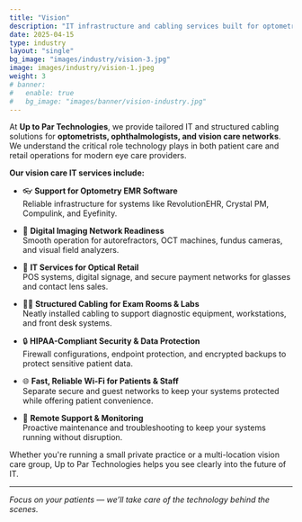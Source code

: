 ```yaml
---
title: "Vision"
description: "IT infrastructure and cabling services built for optometry clinics, vision centers, and optical retail."
date: 2025-04-15
type: industry
layout: "single"
bg_image: "images/industry/vision-3.jpg"
image: images/industry/vision-1.jpeg
weight: 3
# banner:
#   enable: true
#   bg_image: "images/banner/vision-industry.jpg"
---
```


At **Up to Par Technologies**, we provide tailored IT and structured cabling solutions for **optometrists, ophthalmologists, and vision care networks**. We understand the critical role technology plays in both patient care and retail operations for modern eye care providers.

**Our vision care IT services include:**

- 👓 **Support for Optometry EMR Software**  
  Reliable infrastructure for systems like RevolutionEHR, Crystal PM, Compulink, and Eyefinity.

- 🔬 **Digital Imaging Network Readiness**  
  Smooth operation for autorefractors, OCT machines, fundus cameras, and visual field analyzers.

- 🏪 **IT Services for Optical Retail**  
  POS systems, digital signage, and secure payment networks for glasses and contact lens sales.

- 🧑‍⚕️ **Structured Cabling for Exam Rooms & Labs**  
  Neatly installed cabling to support diagnostic equipment, workstations, and front desk systems.

- 🔒 **HIPAA-Compliant Security & Data Protection**  
  Firewall configurations, endpoint protection, and encrypted backups to protect sensitive patient data.

- 🌐 **Fast, Reliable Wi-Fi for Patients & Staff**  
  Separate secure and guest networks to keep your systems protected while offering patient convenience.

- 🔁 **Remote Support & Monitoring**  
  Proactive maintenance and troubleshooting to keep your systems running without disruption.

Whether you're running a small private practice or a multi-location vision care group, Up to Par Technologies helps you see clearly into the future of IT.

---

*Focus on your patients — we’ll take care of the technology behind the scenes.*

